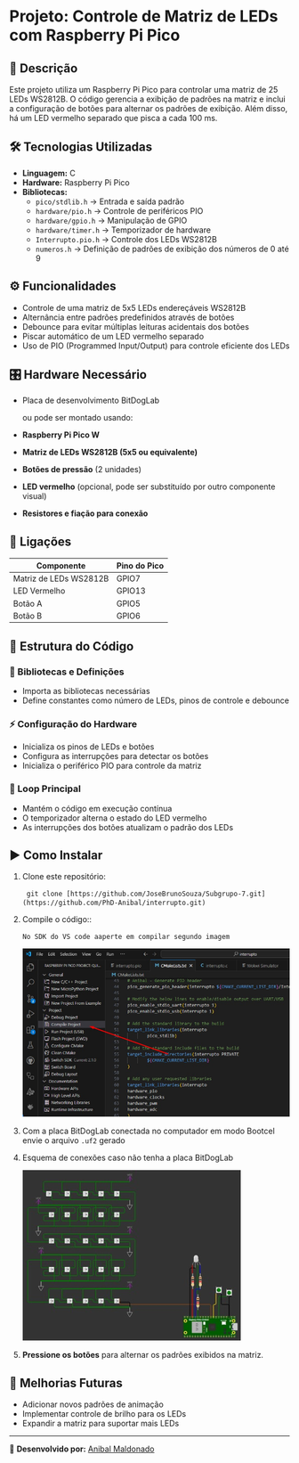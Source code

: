 # Projeto: Controle de Matriz de LEDs com Raspberry Pi Pico

## 📌 Descrição
Este projeto utiliza um Raspberry Pi Pico para controlar uma matriz de 25 LEDs WS2812B. O código gerencia a exibição de padrões na matriz e inclui a configuração de botões para alternar os padrões de exibição. Além disso, há um LED vermelho separado que pisca a cada 100 ms.

## 🛠️ Tecnologias Utilizadas
- **Linguagem:** C
- **Hardware:** Raspberry Pi Pico
- **Bibliotecas:**
  - `pico/stdlib.h` → Entrada e saída padrão
  - `hardware/pio.h` → Controle de periféricos PIO
  - `hardware/gpio.h` → Manipulação de GPIO
  - `hardware/timer.h` → Temporizador de hardware
  - `Interrupto.pio.h` → Controle dos LEDs WS2812B
  - `numeros.h` → Definição de padrões de exibição dos números de 0 até 9

## ⚙️ Funcionalidades
- Controle de uma matriz de 5x5 LEDs endereçáveis WS2812B
- Alternância entre padrões predefinidos através de botões
- Debounce para evitar múltiplas leituras acidentais dos botões
- Piscar automático de um LED vermelho separado
- Uso de PIO (Programmed Input/Output) para controle eficiente dos LEDs

## 🎛️ Hardware Necessário
- Placa de desenvolvimento BitDogLab

  ou pode ser montado usando:
- **Raspberry Pi Pico W**
- **Matriz de LEDs WS2812B (5x5 ou equivalente)**
- **Botões de pressão** (2 unidades)
- **LED vermelho** (opcional, pode ser substituído por outro componente visual)
- **Resistores e fiação para conexão**

## 🔌 Ligações
| Componente | Pino do Pico |
|------------|--------------|
| Matriz de LEDs WS2812B | GPIO7 |
| LED Vermelho | GPIO13 |
| Botão A | GPIO5 |
| Botão B | GPIO6 |

## 📝 Estrutura do Código
### 📂 Bibliotecas e Definições
- Importa as bibliotecas necessárias
- Define constantes como número de LEDs, pinos de controle e debounce

### ⚡ Configuração do Hardware
- Inicializa os pinos de LEDs e botões
- Configura as interrupções para detectar os botões
- Inicializa o periférico PIO para controle da matriz

### 🔄 Loop Principal
- Mantém o código em execução contínua
- O temporizador alterna o estado do LED vermelho
- As interrupções dos botões atualizam o padrão dos LEDs

## ▶️ Como Instalar
1. Clone este repositório:
   
        git clone [https://github.com/JoseBrunoSouza/Subgrupo-7.git](https://github.com/PhD-Anibal/interrupto.git)
2. Compile o código::

       No SDK do VS code aaperte em compilar segundo imagem
   
   ![compilacao](TP_compilar.jpg)
   
4. Com a placa BitDogLab conectada no computador em modo Bootcel envie o arquivo `.uf2` gerado

5. Esquema de conexões caso não tenha a placa BitDogLab
   
   ![esquema de conexões na placa](TP_U4.jpg)
6. **Pressione os botões** para alternar os padrões exibidos na matriz.

## 🚀 Melhorias Futuras
- Adicionar novos padrões de animação
- Implementar controle de brilho para os LEDs
- Expandir a matriz para suportar mais LEDs

---
📌 **Desenvolvido por:** [Anibal Maldonado](https://github.com/PhD-Anibal)

